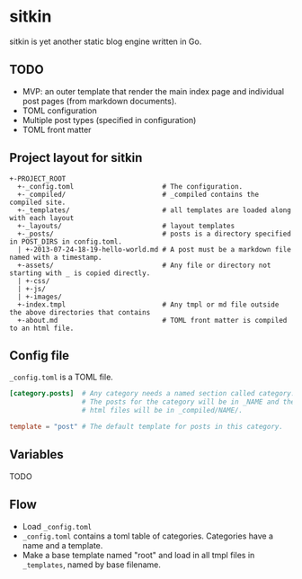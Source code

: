 # sitkin

sitkin is yet another static blog engine written in Go.

## TODO

* MVP: an outer template that render the main index page and individual post
  pages (from markdown documents).
* TOML configuration
* Multiple post types (specified in configuration)
* TOML front matter

## Project layout for sitkin

```
+-PROJECT_ROOT
  +-_config.toml                      # The configuration.
  +-_compiled/                        # _compiled contains the compiled site.
  +-_templates/                       # all templates are loaded along with each layout
  +-_layouts/                         # layout templates
  +-_posts/                           # posts is a directory specified in POST_DIRS in config.toml.
  | +-2013-07-24-18-19-hello-world.md # A post must be a markdown file named with a timestamp.
  +-assets/                           # Any file or directory not starting with _ is copied directly.
  | +-css/
  | +-js/
  | +-images/
  +-index.tmpl                        # Any tmpl or md file outside the above directories that contains
  +-about.md                          # TOML front matter is compiled to an html file.
```

## Config file

`_config.toml` is a TOML file.

``` toml
[category.posts]  # Any category needs a named section called category.NAME.
                  # The posts for the category will be in _NAME and the compiled
                  # html files will be in _compiled/NAME/.

template = "post" # The default template for posts in this category.
```

## Variables

TODO

## Flow

* Load `_config.toml`
* `_config.toml` contains a toml table of categories. Categories have a name and
  a template.
* Make a base template named "root" and load in all tmpl files in `_templates`,
  named by base filename.
